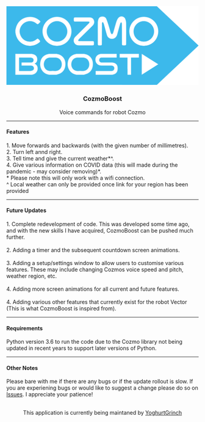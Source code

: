 <div align="center">
  <!-- Project Banner -->
    <img src="./Resources/README/banner.png" alt="Banner">
  <!-- -->
  <h3 align="center">CozmoBoost</h3>
  <!-- -->
  <p align="center">
   Voice commands for robot Cozmo 
    <br />
    <hr></hr>
    <h4 align="left">Features</h3>
    <p align="left">
    1. Move forwards and backwards (with the given number of millimetres). 
    <br />
    2. Turn left annd right.
    <br />
    3. Tell time and give the current weather*^.
    <br />
    4. Give various information on COVID data (this will made during the pandemic - may consider removing)*.
    <br />
    * Please note this will only work with a wifi connection.
    <br />
    ^ Local weather can only be provided once link for your region has been provided
    <hr>
    <h4 align="left">Future Updates</h3>
    <p align="left">
    1. Complete redevelopment of code. This was developed some time ago, and with the new skills I have acquired, CozmoBoost can be pushed much further. 
    <br/>
    <br/>
    2. Adding a timer and the subsequent countdown screen animations.
    <br/>
    <br/>
    3. Adding a setup/settings window to allow users to customise various features. These may include changing Cozmos voice speed and pitch, weather region, etc. 
    <br/>
    <br/>
    4. Adding more screen animations for all current and future features.
    <br/>
    <br/>
    4. Adding various other features that currently exist for the robot Vector (This is what CozmoBoost is inspired from).
    </p>
    <hr>
    <h4 align="left">Requirements</h4>
    <p align="left">
    Python version 3.6 to run the code due to the Cozmo library not being updated in recent years to support later versions of Python.
    </p>
    <hr>
    <h4 align="left">Other Notes</h4>
    <p align="left">
    Please bare with me if there are any bugs or if the update rollout is slow. If you are experiening bugs or would like to suggest a change please do so on <a href="https://github.com/YoghurtGrinch/CozmoBoost/issues">Issues</a>. I appreciate your patience!
    <br/>
    <br />
    <p>
      This application is currently being maintaned by <a href="https://github.com/YoghurtGrinch">YoghurtGrinch</a>
    </p>
    <br />
  </p>
</div>
